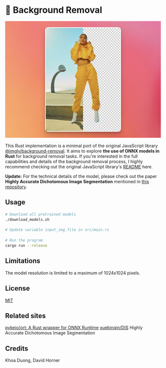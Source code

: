 # 🦀 Background Removal

![Example](images/example.png)

This Rust implementation is a minimal port of the original JavaScript library [@imgly/background-removal](https://github.com/imgly/background-removal-js). It aims to explore **the use of ONNX models in Rust** for background removal tasks. If you're interested in the full capabilities and details of the background removal process, I highly recommend checking out the original JavaScript library's [README](https://github.com/imgly/background-removal-js) here.

**Update:** For the technical details of the model, please check out the paper **Highly Accurate Dichotomous Image Segmentation** mentioned in [this repository](https://github.com/xuebinqin/DIS).

## Usage

```sh
# Download all pretrained models
./download_models.sh

# Update variable input_img_file in src/main.rs

# Run the program
cargo run --release
```

## Limitations

The model resolution is limited to a maximum of 1024x1024 pixels.

## License

[MIT](https://choosealicense.com/licenses/mit/)

## Related sites

[pykeio/ort: A Rust wrapper for ONNX Runtime](https://github.com/pykeio/ort)
[xuebinqin/DIS](https://github.com/xuebinqin/DIS) Highly Accurate Dichotomous Image Segmentation

## Credits

Khoa Duong, David Horner